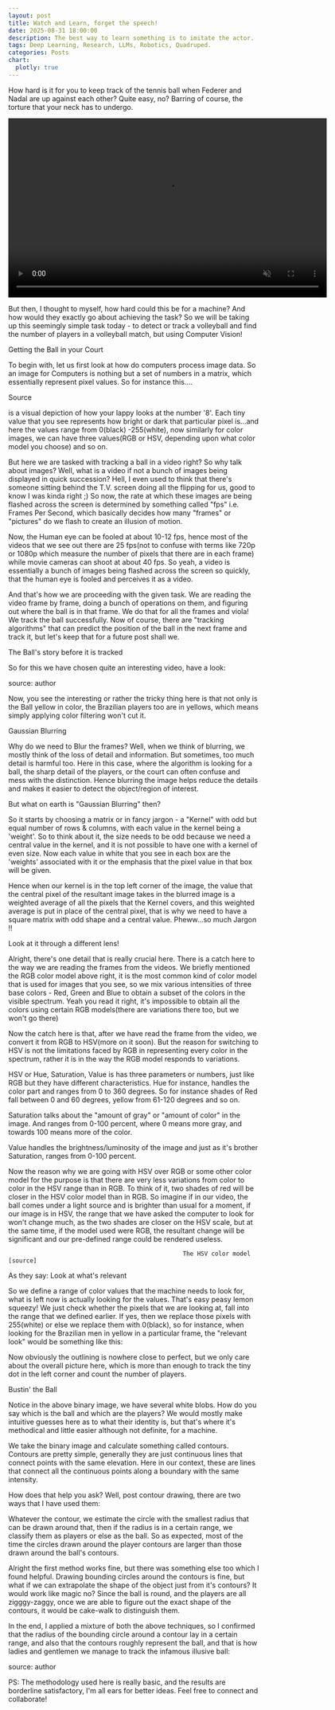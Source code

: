 ```yaml
---
layout: post
title: Watch and Learn, forget the speech!
date: 2025-08-31 18:00:00
description: The best way to learn something is to imitate the actor.
tags: Deep Learning, Research, LLMs, Robotics, Quadruped.  
categories: Posts
chart:
  plotly: true
---
```

How hard is it for you to keep track of the tennis ball when Federer and Nadal are up against each other? Quite easy, no? Barring of course, the torture that your neck has to undergo. 

<video width="640" height="360" autoplay loop muted controls>
  <source src="giphy.mp4" type="video/mp4">
  Your browser does not support the video tag.
</video>

But then, I thought to myself, how hard could this be for a machine? And how would they exactly go about achieving the task? So we will be taking up this seemingly simple task today -  to detect or track a volleyball and find the number of players in a volleyball match, but using Computer Vision! 

Getting the Ball in your Court

To begin with, let us first look at how do computers process image data. So an image for Computers is nothing but a set of numbers in a matrix, which essentially represent pixel values. So for instance this....







Source

is a visual depiction of how your lappy looks at the number '8'. Each tiny value that you see represents how bright or dark that particular pixel is...and here the values range from 0(black) -255(white), now similarly for color images, we can have three values(RGB or HSV, depending upon what color model you choose) and so on.



But here we are tasked with tracking a ball in a video right? So why talk about images? Well, what is a video if not a bunch of images being displayed in quick succession? Hell, I even used to think that there's someone sitting behind the T.V. screen doing all the flipping for us, good to know I was kinda right ;) So now, the rate at which these images are being flashed across the screen is determined by something called "fps" i.e. Frames Per Second, which basically decides how many "frames" or "pictures" do we flash to create an illusion of motion. 



Now, the Human eye can be fooled at about 10-12 fps,  hence most of the videos that we see out there are 25 fps(not to confuse with terms like 720p or 1080p which measure the number of pixels that there are in each frame) while movie cameras can shoot at about 40 fps. So yeah, a video is essentially a bunch of images being flashed across the screen so quickly, that the human eye is fooled and perceives it as a video.



And that's how we are proceeding with the given task. We are reading the video frame by frame, doing a bunch of operations on them, and figuring out where the ball is in that frame. We do that for all the frames and viola! We track the ball successfully. Now of course, there are "tracking algorithms" that can predict the position of the ball in the next frame and track it, but let's keep that for a future post shall we.



The Ball's story before it is tracked

So for this we have chosen quite an interesting video, have a look:











source: author

Now, you see the interesting or rather the tricky thing here is that not only is the Ball yellow in color, the Brazilian players too are in yellows, which means simply applying color filtering won't cut it.

Gaussian Blurring

Why do we need to Blur the frames? Well, when we think of blurring, we mostly think of the loss of detail and information. But sometimes, too much detail is harmful too. Here in this case, where the algorithm is looking for a ball, the sharp detail of the players, or the court can often confuse and mess with the distinction. Hence blurring the image helps reduce the details and makes it easier to detect the object/region of interest.

But what on earth is "Gaussian Blurring" then? 



So it starts by choosing a matrix or in fancy jargon - a "Kernel" with odd but equal number of rows & columns, with each value in the kernel being a 'weight'. So to think about it, the size needs to be odd because we need a central value in the kernel, and it is not possible to have one with a kernel of even size. Now each value in white that you see in each box are the 'weights' associated with it or the emphasis that the pixel value in that box will be given.

Hence when our kernel is in the top left corner of the image, the value that the central pixel of the resultant image takes in the blurred image is a weighted average of all the pixels that the Kernel covers, and this weighted average is put in place of the central pixel, that is why we need to have a square matrix with odd shape and a central value. Pheww...so much Jargon !!



Look at it through a different lens!

Alright, there's one detail that is really crucial here. There is a catch here to the way we are reading the frames from the videos. We briefly mentioned the RGB color model above right, it is the most common kind of color model that is used for images that you see, so we mix various intensities of three base colors - Red, Green and Blue to obtain a subset of the colors in the visible spectrum. Yeah you read it right, it's impossible to obtain all the colors using certain RGB models(there are variations there too, but we won't go there)







 

Now the catch here is that, after we have read the frame from the video, we convert it from RGB to HSV(more on it soon). But the reason for switching to HSV is not the limitations faced by RGB in representing every color in the spectrum, rather it is in the way the RGB model responds to variations.











HSV or Hue, Saturation, Value is has three parameters or numbers, just like RGB but they have different characteristics. Hue for instance, handles the color part and ranges from 0 to 360 degrees. So for instance shades of Red fall between 0 and 60 degrees, yellow from 61-120 degrees and so on.

Saturation talks about the "amount of gray" or "amount of color" in the image. And ranges from 0-100 percent, where 0 means more gray, and towards 100 means more of the color.

Value handles the brightness/luminosity of the image and just as it's brother Saturation, ranges from 0-100 percent. 



Now the reason why we are going with HSV over RGB or some other color model for the purpose is that there are very less variations from color to color in the HSV range than in RGB. To think of it, two shades of red will be closer in the HSV color model than in RGB. So imagine if in our video, the ball comes under a light source and is brighter than usual for a moment, if our image is in HSV, the range that we have asked the computer to look for won't change much, as the two shades are closer on the HSV scale, but at the same time, if the model used were RGB, the resultant change will be significant and our pre-defined range could be rendered useless.







                                                     The HSV color model [source] 



As they say: Look at what's relevant

So we define a range of color values that the machine needs to look for, what is left now is actually looking for the values. That's easy peasy lemon squeezy! We just check whether the pixels that we are looking at, fall into the range that we defined earlier. If yes, then we replace those pixels with 255(white) or else we replace them with 0(black), so for instance, when looking for the Brazilian men in yellow in a particular frame, the "relevant look" would be something like this:













Now obviously the outlining is nowhere close to perfect, but we only care about the overall picture here, which is more than enough to track the tiny dot in the left corner and count the number of players.



Bustin' the Ball

Notice in the above binary image, we have several white blobs. How do you say which is the ball and which are the players? We would mostly make intuitive guesses here as to what their identity is, but that's where it's methodical and little easier although not definite, for a machine.

We take the binary image and calculate something called contours. Contours are pretty simple, generally they are just continuous lines that connect points with the same elevation. Here in our context, these are lines that connect all the continuous points along a boundary with the same intensity. 

How does that help you ask? Well, post contour drawing, there are two ways that I have used them:





Whatever the contour, we estimate the circle with the smallest radius that can be drawn around that, then if the radius is in a certain range, we classify them as players or else as the ball. So as expected, most of the time the circles drawn around the player contours are larger than those drawn around the ball's contours.




Alright the first method works fine, but there was something else too which I found helpful. Drawing bounding circles around the contours is fine, but what if we can extrapolate the shape of the object just from it's contours? It would work like magic no? Since the ball is round, and the players are all zigggy-zaggy, once we are able to figure out the exact shape of the contours, it would be cake-walk to distinguish them.



In the end, I applied a mixture of both the above techniques, so I confirmed that the radius of the bounding circle around a contour lay in a certain range, and also that the contours roughly represent the ball, and that is how ladies and gentlemen we manage to track the infamous illusive ball:









 source: author

PS: The methodology used here is really basic, and the results are borderline satisfactory, I'm all ears for better ideas. Feel free to connect and collaborate! 

